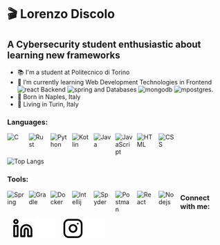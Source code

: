 # 🎬 Lorenzo Discolo

## A Cybersecurity student enthusiastic about learning new frameworks
- 📚 I'm a student at Politecnico di Torino
- 🌱 I’m currently learning Web Development Technologies in Frontend <img src="https://cdn.jsdelivr.net/gh/devicons/devicon@latest/icons/react/react-original-wordmark.svg" alt="react" width="20" height="20" />
Backend  <img src="https://cdn.jsdelivr.net/gh/devicons/devicon@latest/icons/spring/spring-original.svg" alt="spring" width="20" height="20"/> 
and Databases  <img src="https://cdn.jsdelivr.net/gh/devicons/devicon@latest/icons/mongodb/mongodb-plain-wordmark.svg" alt="mongodb" width="20" height="20"/>
<img src="https://cdn.jsdelivr.net/gh/devicons/devicon@latest/icons/postgresql/postgresql-original.svg" alt="mpostgres" width="20" height="20"/>. 
- 🌅 Born in Naples, Italy
- 📌 Living in Turin, Italy


### Languages:
<img align="left" alt="C" width="40px" style="padding-right:10px;" src="https://cdn.jsdelivr.net/gh/devicons/devicon@latest/icons/c/c-original.svg" />
<img align="left" alt="Rust" width="40px" style="padding-right:10px;" src="https://cdn.jsdelivr.net/gh/devicons/devicon@latest/icons/rust/rust-original.svg" />
<img align="left" alt="Python" width="40px" style="padding-right:10px;" src="https://cdn.jsdelivr.net/gh/devicons/devicon@latest/icons/python/python-original.svg" />
<img align="left" alt="Kotlin" width="40px" style="padding-right:10px;" src="https://cdn.jsdelivr.net/gh/devicons/devicon@latest/icons/kotlin/kotlin-original.svg" />
<img align="left" alt="Java" width="40px" style="padding-right:10px;" src="https://cdn.jsdelivr.net/gh/devicons/devicon@latest/icons/java/java-original.svg" />
<img align="left" alt="JavaScript" width="40px" style="padding-right:10px;" src="https://cdn.jsdelivr.net/gh/devicons/devicon/icons/javascript/javascript-plain.svg" />
<img align="left" alt="HTML" width="40px" style="padding-right:10px;" src="https://cdn.jsdelivr.net/gh/devicons/devicon/icons/html5/html5-plain.svg" />
<img align="left" alt="CSS" width="40px" style="padding-right:10px;" src="https://cdn.jsdelivr.net/gh/devicons/devicon/icons/css3/css3-plain.svg" />
<br />

#

![Top Langs](https://github-readme-stats.vercel.app/api/top-langs/?username=lorenzo-discolo&show_icons=true&title_color=f6c32c&icon_color=f6c32c&text_color=9f9f9f&bg_color=151515&count_private=true&layout=compact)

### Tools:
<img align="left" alt="Spring" width="40px" style="padding-right:10px;" src="https://cdn.jsdelivr.net/gh/devicons/devicon@latest/icons/spring/spring-original.svg" />
<img align="left" alt="Gradle" width="40px" style="padding-right:10px;" src="https://cdn.jsdelivr.net/gh/devicons/devicon@latest/icons/gradle/gradle-original.svg" />
<img align="left" alt="Docker" width="40px" style="padding-right:10px;" src="https://cdn.jsdelivr.net/gh/devicons/devicon@latest/icons/docker/docker-original.svg" />
<img align="left" alt="Intellij" width="40px" style="padding-right:10px;" src="https://cdn.jsdelivr.net/gh/devicons/devicon@latest/icons/intellij/intellij-original.svg" />
<img align="left" alt="Spyder" width="40px" style="padding-right:10px;" src="https://cdn.jsdelivr.net/gh/devicons/devicon@latest/icons/spyder/spyder-original.svg" />
<img align="left" alt="Postman" width="40px" style="padding-right:10px;" src="https://cdn.jsdelivr.net/gh/devicons/devicon@latest/icons/postman/postman-original.svg" />
<img align="left" alt="React" width="40px" style="padding-right:10px;" src="https://cdn.jsdelivr.net/gh/devicons/devicon@latest/icons/react/react-original.svg" />
<img align="left" alt="Nodejs" width="40px" style="padding-right:10px;" src="https://cdn.jsdelivr.net/gh/devicons/devicon@latest/icons/nodejs/nodejs-original.svg" />

### Connect with me:

&nbsp;&nbsp;
[![website](./img/linkedin-light.svg)](https://www.linkedin.com/in/lorenzo-discolo#gh-light-mode-only)
[![website](./img/linkedin-dark.svg)](https://www.linkedin.com/in/lorenzo-discolo/#gh-dark-mode-only)
&nbsp;&nbsp;
[![website](./img/instagram-light.svg)](https://www.instagram.com/lorenzo.discolo/#gh-light-mode-only)
[![website](./img/instagram-dark.svg)](https://www.instagram.com/lorenzo.discolo/#gh-dark-mode-only)